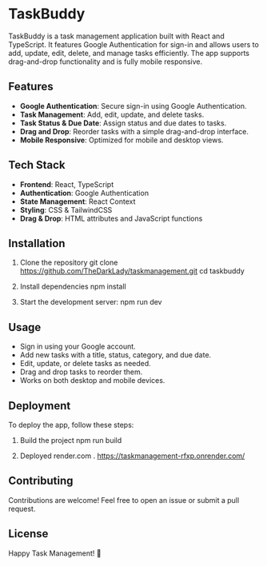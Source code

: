 # TaskBuddy

TaskBuddy is a task management application built with React and TypeScript. It features Google Authentication for sign-in and allows users to add, update, edit, delete, and manage tasks efficiently. The app supports drag-and-drop functionality and is fully mobile responsive.

## Features

- **Google Authentication**: Secure sign-in using Google Authentication.
- **Task Management**: Add, edit, update, and delete tasks.
- **Task Status & Due Date**: Assign status and due dates to tasks.
- **Drag and Drop**: Reorder tasks with a simple drag-and-drop interface.
- **Mobile Responsive**: Optimized for mobile and desktop views.

## Tech Stack

- **Frontend**: React, TypeScript
- **Authentication**: Google Authentication
- **State Management**: React Context 
- **Styling**: CSS & TailwindCSS 
- **Drag & Drop**: HTML attributes and JavaScript functions

## Installation

1. Clone the repository
   git clone https://github.com/TheDarkLady/taskmanagement.git
   cd taskbuddy

2. Install dependencies
   npm install

4. Start the development server:
   npm run dev

## Usage

- Sign in using your Google account.
- Add new tasks with a title, status, category, and due date.
- Edit, update, or delete tasks as needed.
- Drag and drop tasks to reorder them.
- Works on both desktop and mobile devices.

## Deployment

To deploy the app, follow these steps:

1. Build the project
   npm run build
   
2. Deployed render.com .
   https://taskmanagement-rfxp.onrender.com/

## Contributing

Contributions are welcome! Feel free to open an issue or submit a pull request.

## License

Happy Task Management! 🎯

